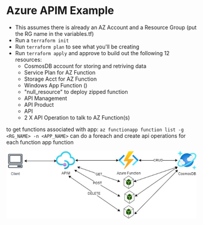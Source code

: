 # Azure APIM Example


 - This assumes there is already an AZ Account and a Resource Group (put the RG name in the variables.tf)
 - Run a `terraform init`
 - Run `terraform plan` to see what you'll be creating
 - Run `terraform apply` and approve to build out the following 12 resources:
    - CosmosDB account for storing and retriving data 
    - Service Plan for AZ Function
    - Storage Acct for AZ Function
    - Windows App Function ()
    - "null_resource" to deploy zipped function
    - API Management
    - API Product
    - API
    - 2 X API Operation to talk to AZ Function(s) 


to get functions associated with app: `az functionapp function list -g <RG_NAME> -n <APP_NAME>`
can do a foreach and create api operations for each function app function

![WHAT WE ARE BUILDING!](./arch.jpg "What we are building")